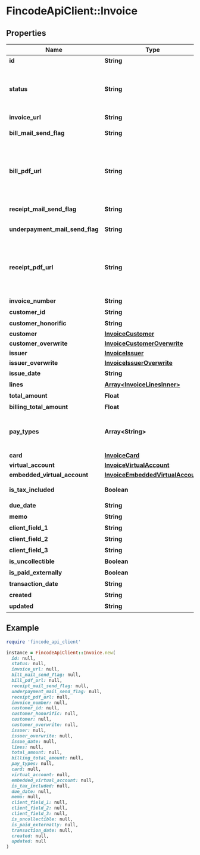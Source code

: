 # FincodeApiClient::Invoice

## Properties

| Name | Type | Description | Notes |
| ---- | ---- | ----------- | ----- |
| **id** | **String** | インボイスID  | [optional] |
| **status** | **String** | インボイス請求書のステータス      - &#x60;DRAFT&#x60;: 下書き - &#x60;AWAITING_CUSTOMER_PAYMENT&#x60;: 支払い待ち - &#x60;PAID&#x60;: 支払い完了 - &#x60;CANCELED&#x60;: キャンセル済  | [optional] |
| **invoice_url** | **String** | インボイス 請求ページURL  | [optional] |
| **bill_mail_send_flag** | **String** | 請求書メール送信フラグ (0: メールを送信しない 1: メールを送信する)  | [optional] |
| **bill_pdf_url** | **String** | [非推奨] インボイス請求書PDFダウンロードURL\\ ※ 2024年10月現在、請求書を表示するWebページのURLがレスポンスされます。このページへはインボイス 請求ページからアクセスできます。  | [optional] |
| **receipt_mail_send_flag** | **String** | 領収書メール送信フラグ (0: メールを送信しない 1: メールを送信する)  | [optional] |
| **underpayment_mail_send_flag** | **String** | 差額請求メール送信フラグ (0: メールを送信しない 1: メールを送信する)  | [optional] |
| **receipt_pdf_url** | **String** | [非推奨] インボイス領収書PDFダウンロードURL\\ ※ 2024年10月現在、領収書を表示するWebページのURLがレスポンスされます。このページへは支払い完了後にインボイス 請求ページからアクセスできます。  | [optional] |
| **invoice_number** | **String** | 請求番号  | [optional] |
| **customer_id** | **String** | 顧客（請求先）ID  | [optional] |
| **customer_honorific** | **String** | 顧客（請求先）敬称  | [optional] |
| **customer** | [**InvoiceCustomer**](InvoiceCustomer.md) |  | [optional] |
| **customer_overwrite** | [**InvoiceCustomerOverwrite**](InvoiceCustomerOverwrite.md) |  | [optional] |
| **issuer** | [**InvoiceIssuer**](InvoiceIssuer.md) |  | [optional] |
| **issuer_overwrite** | [**InvoiceIssuerOverwrite**](InvoiceIssuerOverwrite.md) |  | [optional] |
| **issue_date** | **String** | 発行年月日   形式： &#x60;yyyy/MM/dd&#x60;  | [optional] |
| **lines** | [**Array&lt;InvoiceLinesInner&gt;**](InvoiceLinesInner.md) | 取引内容レコード  | [optional] |
| **total_amount** | **Float** | 合計金額  | [optional] |
| **billing_total_amount** | **Float** | 請求金額合計  | [optional] |
| **pay_types** | **Array&lt;String&gt;** | 利用可能な決済種別リスト      - &#x60;\&quot;Virtualaccount\&quot;&#x60;: バーチャル口座振込 - &#x60;\&quot;Card\&quot;&#x60;: カード決済  | [optional] |
| **card** | [**InvoiceCard**](InvoiceCard.md) |  | [optional] |
| **virtual_account** | [**InvoiceVirtualAccount**](InvoiceVirtualAccount.md) |  | [optional] |
| **embedded_virtual_account** | [**InvoiceEmbeddedVirtualAccount**](InvoiceEmbeddedVirtualAccount.md) |  | [optional] |
| **is_tax_included** | **Boolean** | 内税表記有無      - &#x60;true&#x60;: 内税表記   - &#x60;false&#x60;: 外税表記  | [optional] |
| **due_date** | **String** | 支払期日   yyyy/MM/dd形式  | [optional] |
| **memo** | **String** | 備考 | [optional] |
| **client_field_1** | **String** | 加盟店自由項目1 | [optional] |
| **client_field_2** | **String** | 加盟店自由項目2 | [optional] |
| **client_field_3** | **String** | 加盟店自由項目3 | [optional] |
| **is_uncollectible** | **Boolean** | 回収困難フラグ  | [optional] |
| **is_paid_externally** | **Boolean** | fincode外支払フラグ  | [optional] |
| **transaction_date** | **String** | 支払完了日 | [optional] |
| **created** | **String** | 作成日時 | [optional] |
| **updated** | **String** | 更新日時 | [optional] |

## Example

```ruby
require 'fincode_api_client'

instance = FincodeApiClient::Invoice.new(
  id: null,
  status: null,
  invoice_url: null,
  bill_mail_send_flag: null,
  bill_pdf_url: null,
  receipt_mail_send_flag: null,
  underpayment_mail_send_flag: null,
  receipt_pdf_url: null,
  invoice_number: null,
  customer_id: null,
  customer_honorific: null,
  customer: null,
  customer_overwrite: null,
  issuer: null,
  issuer_overwrite: null,
  issue_date: null,
  lines: null,
  total_amount: null,
  billing_total_amount: null,
  pay_types: null,
  card: null,
  virtual_account: null,
  embedded_virtual_account: null,
  is_tax_included: null,
  due_date: null,
  memo: null,
  client_field_1: null,
  client_field_2: null,
  client_field_3: null,
  is_uncollectible: null,
  is_paid_externally: null,
  transaction_date: null,
  created: null,
  updated: null
)
```


